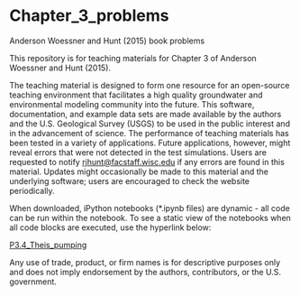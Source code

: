 # Chapter_3_problems
Anderson Woessner and Hunt (2015) book problems 

This repository is for teaching materials for Chapter 3 of Anderson Woessner and Hunt (2015).  

The teaching material is designed to form one resource for an open-source teaching environment that facilitates a high quality groundwater and environmental modeling community into the future. This software, documentation, and example data sets are made available by the authors and the U.S. Geological Survey (USGS) to be used in the public interest and in the advancement of science. The performance of teaching materials has been tested in a variety of applications. Future applications, however, might reveal errors that were not detected in the test simulations. Users are requested to notify rjhunt@facstaff.wisc.edu if any errors are found in this material. Updates might occasionally be made to this material and the underlying software; users are encouraged to check the website periodically.

When downloaded, iPython notebooks (*.ipynb files) are dynamic - all code can be run within the notebook.  To see a static view of the notebooks when all code blocks are executed, use the hyperlink below:

[P3.4_Theis_pumping](http://nbviewer.ipython.org/github/Applied-Groundwater-Modeling-2nd-Ed/Chapter_3_problems-1/blob/master/P3.4_Theis_pumping.ipynb)

Any use of trade, product, or firm names is for descriptive purposes only and does not imply endorsement by the authors, contributors, or the U.S. government.
